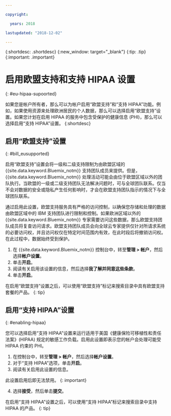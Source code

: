 ```yaml
---

copyright:

  years: 2018

lastupdated: "2018-12-02" 

---
```


{:shortdesc: .shortdesc}
{:new_window: target="_blank"}
{:tip: .tip}
{:important: .important}


# 启用欧盟支持和支持 HIPAA 设置
{: #eu-hipaa-supoorted}

如果您是帐户所有者，那么可以为帐户启用“欧盟支持”和“支持 HIPAA”功能。例如，如果使用资源来处理欧洲居民的个人数据，那么可以选择启用“欧盟支持”设置。如果您计划在启用 HIPAA 的服务中包含受保护的健康信息 (PHI)，那么可以选择启用“支持 HIPAA”设置。
{:shortdesc}


## 启用“欧盟支持”设置
{: #bill_eusupported}

启用“欧盟支持”设置会将一级和二级支持限制为由欧盟区域的 {{site.data.keyword.Bluemix_notm}} 支持团队成员来提供。但是，{{site.data.keyword.Bluemix_notm}} 处理活动可能会由位于欧盟区域以外的团队执行。当欧盟的一级或二级支持团队无法解决问题时，可与全球团队联系。仅当不会对数据的安全或隐私产生任何影响时，才会在欧盟支持团队指示的情况下与全球团队联系。

通过启用此设置，欧盟支持服务具有严格的访问控制，以确保您存储和处理的数据由欧盟区域中的 IBM 支持团队进行限制和控制。如果欧洲区域以外的 {{site.data.keyword.Bluemix_notm}} 专家需要访问这些数据，那么欧盟支持团队成员将复查访问请求。欧盟支持团队成员会向全球云专家提供仅针对所请求系统的必要访问权，并且访问权仅在特定时间范围内有效，在此时段后将撤销访问权。在此过程中，数据始终受到保护。

  1. 在 {{site.data.keyword.Bluemix_notm}} 控制台中，转至**管理 > 帐户**，然后选择**帐户设置**。
  2. 单击**开启**。
  3. 阅读有关启用该设置的信息，然后选择**我了解并同意这些条款**。
  4. 单击**开启**。

   在启用“欧盟支持”设置之后，可以使用“欧盟支持”标记来搜索目录中具有欧盟支持套餐的产品。
   {: tip}


## 启用“支持 HIPAA”设置
{: #enabling-hipaa}

您可以选择启用“支持 HIPAA”设置来运行适用于美国《健康保险可移植性和责任法案》(HIPAA) 规定的敏感工作负载。启用此设置即表示您的帐户会处理可能受 HIPAA 约束的 PHI。 

1. 在控制台中，转至**管理 > 帐户**，然后选择**帐户设置**。
2. 对于“支持 HIPAA”选项，单击**开启**。 
3. 阅读有关启用此设置的信息。 

  此设置启用后即无法禁用。
  {: important}
   
4. 选择**接受**，然后单击**提交**。 

  在启用“支持 HIPAA”设置之后，可以使用“支持 HIPAA”标记来搜索目录中支持 HIPAA 的产品。
  {: tip}
